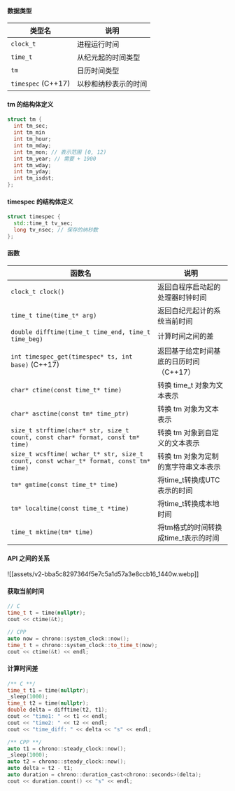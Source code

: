 #### 数据类型

| 类型名                | 说明         |
| ------------------ | ---------- |
| `clock_t`          | 进程运行时间     |
| `time_t`           | 从纪元起的时间类型  |
| `tm`               | 日历时间类型     |
| `timespec` (C++17) | 以秒和纳秒表示的时间 |

#### tm 的结构体定义

```CPP
struct tm {
  int tm_sec;
  int tm_min
  int tm_hour;
  int tm_mday;
  int tm_mon; // 表示范围 [0, 12)
  int tm_year; // 需要 + 1900
  int tm_wday;
  int tm_yday;
  int tm_isdst;
};
```

#### timespec 的结构体定义

```CPP
struct timespec {
  std::time_t tv_sec;
  long tv_nsec; // 保存的纳秒数
};
```

#### 函数

| 函数名                                                                                   | 说明                     |
| ------------------------------------------------------------------------------------- | ---------------------- |
| `clock_t clock()`                                                                     | 返回自程序启动起的处理器时钟时间       |
| `time_t time(time_t* arg)`                                                            | 返回自纪元起计的系统当前时间         |
| `double difftime(time_t time_end, time_t time_beg)`                                   | 计算时间之间的差               |
| `int timespec_get(timespec* ts, int base)` (C++17)                                    | 返回基于给定时间基底的日历时间（C++17） |
| `char* ctime(const time_t* time)`                                                     | 转换 time_t 对象为文本表示      |
| `char* asctime(const tm* time_ptr)`                                                   | 转换 tm 对象为文本表示          |
| `size_t strftime(char* str, size_t count, const char* format, const tm* time)`        | 转换 tm 对象到自定义的文本表示      |
| `size_t wcsftime( wchar_t* str, size_t count, const wchar_t* format, const tm* time)` | 转换 tm 对象为定制的宽字符串文本表示   |
| `tm* gmtime(const time_t* time)`                                                      | 将time_t转换成UTC表示的时间     |
| `tm* localtime(const time_t *time)`                                                   | 将time_t转换成本地时间         |
| `time_t mktime(tm* time)`                                                             | 将tm格式的时间转换成time_t表示的时间 |

#### API 之间的关系

![[assets/v2-bba5c8297364f5e7c5a1d57a3e8ccb16_1440w.webp]]

#### 获取当前时间

```CPP
// C
time_t t = time(nullptr);
cout << ctime(&t);

// CPP
auto now = chrono::system_clock::now();
time_t t = chrono::system_clock::to_time_t(now);
cout << ctime(&t) << endl;
```

#### 计算时间差

```CPP
/** C **/
time_t t1 = time(nullptr);
_sleep(1000);
time_t t2 = time(nullptr);
double delta = difftime(t2, t1);
cout << "time1: " << t1 << endl;
cout << "time2: " << t2 << endl;
cout << "time_diff: " << delta << "s" << endl;

/** CPP **/
auto t1 = chrono::steady_clock::now();
_sleep(1000);
auto t2 = chrono::steady_clock::now();
auto delta = t2 - t1;
auto duration = chrono::duration_cast<chrono::seconds>(delta);
cout << duration.count() << "s" << endl;
```
